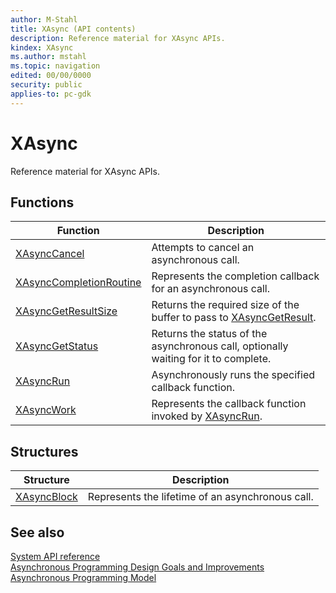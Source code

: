 ```yaml
---
author: M-Stahl
title: XAsync (API contents)
description: Reference material for XAsync APIs.
kindex: XAsync
ms.author: mstahl
ms.topic: navigation
edited: 00/00/0000
security: public
applies-to: pc-gdk
---
```


# XAsync  
  
Reference material for XAsync APIs.  
  
  
## Functions  
  
| Function | Description |  
| --- | --- |  
| [XAsyncCancel](functions/xasynccancel.md) | Attempts to cancel an asynchronous call. |  
| [XAsyncCompletionRoutine](functions/xasynccompletionroutine.md) | Represents the completion callback for an asynchronous call. |  
| [XAsyncGetResultSize](functions/xasyncgetresultsize.md) | Returns the required size of the buffer to pass to [XAsyncGetResult](../xasyncprovider/functions/xasyncgetresult.md). |  
| [XAsyncGetStatus](functions/xasyncgetstatus.md) | Returns the status of the asynchronous call, optionally waiting for it to complete. |  
| [XAsyncRun](functions/xasyncrun.md) | Asynchronously runs the specified callback function. |  
| [XAsyncWork](functions/xasyncwork.md) | Represents the callback function invoked by [XAsyncRun](functions/xasyncrun.md). |  
  
## Structures  
  
| Structure | Description |  
| --- | --- |  
| [XAsyncBlock](structs/xasyncblock.md) | Represents the lifetime of an asynchronous call. |  
  
  
## See also  

[System API reference](../gc-reference-system-toc.md)  
[Asynchronous Programming Design Goals and Improvements](../../../system/overviews/async-whitepaper.md)  
[Asynchronous Programming Model](../../../system/overviews/async-programming-model.md)  